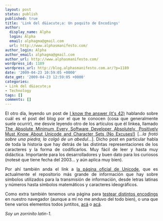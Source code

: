 ```yaml
---
layout: post
status: publish
published: true
title: 'Link del d&iacute;a: Un poquito de Encodings'
author:
  display_name: Alpha
  login: Alpha
  email: alphagma@gmail.com
  url: http://www.alphasmanifesto.com/
author_login: Alpha
author_email: alphagma@gmail.com
author_url: http://www.alphasmanifesto.com/
wordpress_id: 1189
wordpress_url: http://blog.alphasmanifesto.com.ar/?p=1189
date: '2009-04-23 10:59:05 +0000'
date_gmt: '2009-04-23 12:59:05 +0000'
categories:
- Link del d&iacute;a
- Technology
tags: []
comments: []
---
```

<p style="text-align: justify;">El otro d&iacute;a, leyendo un post de <a href="http://blogs.msdn.com/abhinaba/archive/2009/04/20/what-post-are-you-known-for.aspx">I know the answer (it's 42)</a> hablando sobre cu&aacute;l es el post del blog por el que te conocen (cosa que generalmente suele ocurrir), me desv&iacute;e leyendo otro de los art&iacute;culos que &eacute;l linkea, llamado <a href="http://www.joelonsoftware.com/articles/Unicode.html">The Absolute Minimum Every Software Developer Absolutely, Positively Must Know About Unicode and Character Sets (No Excuses!)</a> [<em>...la frot&oacute; sobre una piedra, la colg&oacute; de un abedul...</em>]. Dicho post en particular habla de toda la historia que hay detr&aacute;s de las distintas representaciones de los caracteres y la forma de codificarlos. Muy f&aacute;cil de leer y hasta muy did&aacute;ctica. Importante para los desarrolladores y buen dato para los curiosos (notes&eacute; que tiene fecha del 2003... y a&uacute;n aplica muy bien).</p>
<p style="text-align: justify;">Por ah&iacute; tambi&eacute;n anda el link a <a href="http://www.unicode.org/">la p&aacute;gina oficial de Unicode</a>, que es actualmente el repositorio m&aacute;s grande de informaci&oacute;n que hay sobre s&iacute;mbolos utilizados para la transmisi&oacute;n de informaci&oacute;n, desde letras latinas y n&uacute;meros hasta s&iacute;mbolos matem&aacute;ticos y caracteres ideogr&aacute;ficos.</p>
<p style="text-align: justify;">Como extra tambi&eacute;n tenemos una p&aacute;gina para <a href="http://www.j-a-b.net/web/char/codepage-test">testear distintos encodings</a> en nuestro navegador (aunque a m&iacute; no me anduvo del todo bien), o una que tiene varios elementos todos juntitos, <a href="http://www.ltg.ed.ac.uk/~richard/unicode-sample.html">ac&aacute;</a> o <a href="http://www.madore.org/~david/misc/unitest/">ac&aacute;</a>.</p>
<p style="text-align: justify;"><em>Soy un zorrinito latin-1.</em></p>
